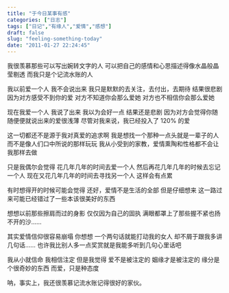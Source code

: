 ```yaml
---
title: "于今日某事有感"
categories: ["日志"]
tags: ["日记","有缘人","爱情","感想"]
draft: false
slug: "feeling-something-today"
date: "2011-01-27 22:24:45"
---
```


我很羡慕那些可以写出婉转文字的人
可以把自己的感情和心思描述得像水晶般晶莹剔透
而我只是个记流水账的人

我以前爱一个人
我不会说出来
我只是默默的去关注，去付出，去期待
结果很悲剧
因为对方感受不到你的爱
对方不知道你会那么爱她
对方也不相信你会那么爱她

现在我爱一个人
我说了出来
我以为会好一点
结果还是悲剧
因为对方会觉得你随随便便就说出来的爱很浅薄
尽管对我来说，我已经投入了 120% 的爱

这一切都还不是源于我对真爱的追求啊
我是想找一个那种一点头就是一辈子的人
而不是像人们口中所说的那样玩玩
我从小受到的家教，爱情熏陶和性格都不会让我那样去做

只是我偶尔会觉得
花几年几年的时间去爱一个人
然后再花几年几年的时候去忘记一个人
现在又花几年几年的时间去寻找另一个人
这样会有点累

有时想得开的时候可能会觉得
还好，爱情不是生活的全部
但是仔细想来
这一路过来可能已经错过了一些本该很美好的东西

想想以前那些擦肩而过的身影
仅仅因为自己的固执
满眼都罩上了那些握不紧也扬不开的沙……

其实爱情信仰很容易崩塌
你想想
一个两句话就能打动我的女人
却不屑于跟我多讲几句话……
也许我比别人多一点奖赏就是我能多听到几句心里话吧

我从小就信命
我相信注定
但是我觉得
爱不是被注定的
姻缘才是被注定的
缘分是个很奇妙的东西
而爱，只是种态度

呐，事实上，我还很羡慕记流水账记得很好的家伙。


